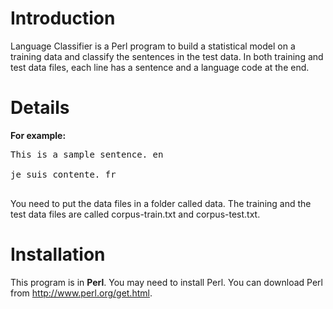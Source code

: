 # Introduction #

Language Classifier is a Perl program to build a statistical model on a training data and classify the sentences in the test data. In both training and test data files, each line has a sentence and a language code at the end.


# Details #

**For example:**
<pre>
This is a sample sentence. en<br>
je suis contente. fr<br>
</pre>

You need to put the data files in a folder called data. The training and the test data files are called corpus-train.txt and corpus-test.txt.

# Installation #
This program is in **Perl**. You may need to install Perl.
You can download Perl from http://www.perl.org/get.html.